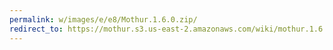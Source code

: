 ```yaml
---
permalink: w/images/e/e8/Mothur.1.6.0.zip/
redirect_to: https://mothur.s3.us-east-2.amazonaws.com/wiki/mothur.1.6.0.zip
---
```


